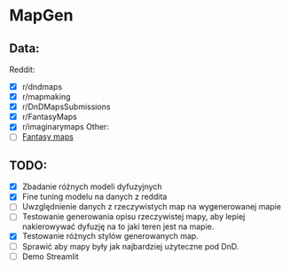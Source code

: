 # MapGen

## Data:
Reddit:
- [x] r/dndmaps
- [x] r/mapmaking
- [x] r/DnDMapsSubmissions
- [x] r/FantasyMaps
- [x] r/imaginarymaps
Other:
- [ ] [Fantasy maps](https://dnd-maps.com/page/3/)

## TODO:
- [x] Zbadanie różnych modeli dyfuzyjnych
- [x] Fine tuning modelu na danych z reddita
- [ ] Uwzględnienie danych z rzeczywistych map na wygenerowanej mapie
- [ ] Testowanie generowania opisu rzeczywistej mapy, aby lepiej nakierowywać dyfuzję na to jaki teren jest na mapie.
- [x] Testowanie różnych stylów generowanych map.
- [ ] Sprawić aby mapy były jak najbardziej użyteczne pod DnD.
- [ ] Demo Streamlit    